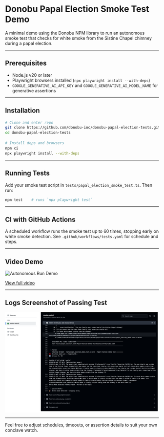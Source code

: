 # Donobu Papal Election Smoke Test Demo

A minimal demo using the Donobu NPM library to run an autonomous smoke test that checks for white smoke from the Sistine Chapel chimney during a papal election.

---

## Prerequisites

* Node.js v20 or later
* Playwright browsers installed (`npx playwright install --with-deps`)
* `GOOGLE_GENERATIVE_AI_API_KEY` and `GOOGLE_GENERATIVE_AI_MODEL_NAME` for generative assertions

---

## Installation

```bash
# Clone and enter repo
git clone https://github.com/donobu-inc/donobu-papal-election-tests.git
cd donobu-papal-election-tests

# Install deps and browsers
npm ci
npx playwright install --with-deps
```

---

## Running Tests

Add your smoke test script in `tests/papal_election_smoke_test.ts`. Then run:

```bash
npm test    # runs `npx playwright test`
```

---

## CI with GitHub Actions

A scheduled workflow runs the smoke test up to 60 times, stopping early on white smoke detection. See `.github/workflows/tests.yaml` for schedule and steps.

---

## Video Demo

![Autonomous Run Demo](demo/test_authoring_demo.gif)

[View full video](demo/test_authoring_demo.mp4)

---

## Logs Screenshot of Passing Test

![Smoke Test Logs](demo/logs.png)

---

Feel free to adjust schedules, timeouts, or assertion details to suit your own conclave watch.

